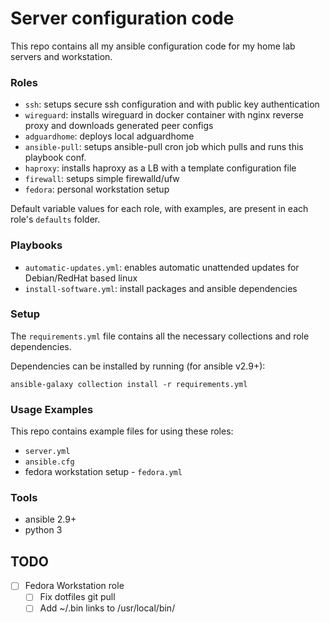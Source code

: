 # Server configuration code

This repo contains all my ansible configuration code for my home lab servers and workstation.

### Roles

- `ssh`: setups secure ssh configuration and with public key authentication
- `wireguard`: installs wireguard in docker container with nginx reverse proxy and downloads generated peer configs
- `adguardhome`: deploys local adguardhome
- `ansible-pull`: setups ansible-pull cron job which pulls and runs this playbook conf.
- `haproxy`: installs haproxy as a LB with a template configuration file
- `firewall`: setups simple firewalld/ufw
- `fedora`: personal workstation setup

Default variable values for each role, with examples, are present in each role's `defaults` folder.

### Playbooks

- `automatic-updates.yml`: enables automatic unattended updates for Debian/RedHat based linux
- `install-software.yml`: install packages and ansible dependencies

### Setup

The `requirements.yml` file contains all the necessary collections and role dependencies.

Dependencies can be installed by running (for ansible v2.9+):

	ansible-galaxy collection install -r requirements.yml

### Usage Examples

This repo contains example files for using these roles:
- `server.yml`
- `ansible.cfg`
- fedora workstation setup - `fedora.yml`

### Tools
- ansible 2.9+
- python 3

## TODO

- [ ] Fedora Workstation role
	- [ ] Fix dotfiles git pull
	- [ ] Add ~/.bin links to /usr/local/bin/
